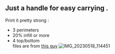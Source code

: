 Just a handle for easy carrying .
---
Print it pretty strong :
- 3 perimeters
- 20% infill or more
- 4 top/bottom  
files are from [this guy](https://www.thingiverse.com/guppyk/designs)
![IMG_20230518_114451](https://github.com/polotinkering/optimal-ender3/assets/133749952/c1eb7e32-e851-4a50-9b35-306f56dcdd5c)
